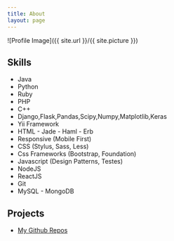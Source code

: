 ```yaml
---
title: About
layout: page
---
```

![Profile Image]({{ site.url }}/{{ site.picture }})
<h2>Skills</h2>

<ul class="skill-list">
	<li>Java</li>
	<li>Python</li>
	<li>Ruby</li>
	<li>PHP</li>
	<li>C++</li>
	<li>Django,Flask,Pandas,Scipy,Numpy,Matplotlib,Keras</li>
	<li>Yii Framework</li>
	<li>HTML - Jade - Haml - Erb</li>
	<li>Responsive (Mobile First)</li>
	<li>CSS (Stylus, Sass, Less)</li>
	<li>Css Frameworks (Bootstrap, Foundation)</li>
	<li>Javascript (Design Patterns, Testes)</li>
	<li>NodeJS</li>
	<li>ReactJS</li>
	<li>Git</li>
	<li>MySQL - MongoDB</li>
</ul>

<h2>Projects</h2>

<ul>
	<li><a href="https://github.com/alaniomotosho2/machine_learning/">My Github Repos</a></li>
</ul>
